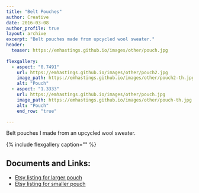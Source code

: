 ```yaml
---
title: "Belt Pouches"
author: Creative
date: 2016-03-08
author_profile: true
layout: archive
excerpt: "Belt pouches made from upcycled wool sweater."
header:
  teaser: https://emhastings.github.io/images/other/pouch.jpg
  
flexgallery:
  - aspect: "0.7491"
    url: https://emhastings.github.io/images/other/pouch2.jpg
    image_path: https://emhastings.github.io/images/other/pouch2-th.jpg
    alt: "Pouch"  
  - aspect: "1.3333"
    url: https://emhastings.github.io/images/other/pouch.jpg
    image_path: https://emhastings.github.io/images/other/pouch-th.jpg
    alt: "Pouch"  
    end_row: "true"

---
```


Belt pouches I made from an upcycled wool sweater.

{% include flexgallery caption="" %}

## Documents and Links:
* [Etsy listing for larger pouch](https://www.etsy.com/listing/286978697/perfect-for-earth-day-dark-green?show_sold_out_detail=1)
* [Etsy listing for smaller pouch](https://www.etsy.com/listing/679829521/dark-green-upcycled-sweater-wool-belt?click_key=705b26dd9ee36bab40ed7b8339f9b3c974dc629d%3A679829521&click_sum=8b2fe888&ref=shop_home_feat_3)
